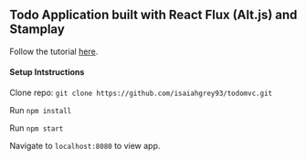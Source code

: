 ## Todo Application built with React Flux (Alt.js) and Stamplay

Follow the tutorial <a href="https://blog.stamplay.com/building-a-todo-list-app-with-react-flux-and-stamplay">here</a>.


#### Setup Intstructions

Clone repo: `git clone https://github.com/isaiahgrey93/todomvc.git`

Run `npm install`

Run `npm start`

Navigate to `localhost:8080` to view app.

